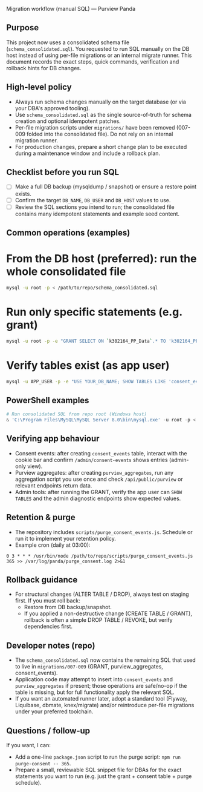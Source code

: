 Migration workflow (manual SQL) — Purview Panda

Purpose
-------
This project now uses a consolidated schema file (`schema_consolidated.sql`). You requested to run SQL manually on the DB host instead of using per-file migrations or an internal migrate runner. This document records the exact steps, quick commands, verification and rollback hints for DB changes.

High-level policy
-----------------
- Always run schema changes manually on the target database (or via your DBA's approved tooling).
- Use `schema_consolidated.sql` as the single source-of-truth for schema creation and optional idempotent patches.
- Per-file migration scripts under `migrations/` have been removed (007-009 folded into the consolidated file). Do not rely on an internal migration runner.
- For production changes, prepare a short change plan to be executed during a maintenance window and include a rollback plan.

Checklist before you run SQL
----------------------------
- [ ] Make a full DB backup (mysqldump / snapshot) or ensure a restore point exists.
- [ ] Confirm the target `DB_NAME`, `DB_USER` and `DB_HOST` values to use.
- [ ] Review the SQL sections you intend to run; the consolidated file contains many idempotent statements and example seed content.

Common operations (examples)
----------------------------
# From the DB host (preferred): run the whole consolidated file
```bash
mysql -u root -p < /path/to/repo/schema_consolidated.sql
```

# Run only specific statements (e.g. grant)
```bash
mysql -u root -p -e "GRANT SELECT ON `k302164_PP_Data`.* TO 'k302164_PP2'@'%'; FLUSH PRIVILEGES;"
```

# Verify tables exist (as app user)
```bash
mysql -u APP_USER -p -e "USE YOUR_DB_NAME; SHOW TABLES LIKE 'consent_events'; SHOW TABLES LIKE 'purview_aggregates';"
```

PowerShell examples
-------------------
```powershell
# Run consolidated SQL from repo root (Windows host)
& 'C:\Program Files\MySQL\MySQL Server 8.0\bin\mysql.exe' -u root -p < schema_consolidated.sql
```

Verifying app behaviour
-----------------------
- Consent events: after creating `consent_events` table, interact with the cookie bar and confirm `/admin/consent-events` shows entries (admin-only view).
- Purview aggregates: after creating `purview_aggregates`, run any aggregation script you use once and check `/api/public/purview` or relevant endpoints return data.
- Admin tools: after running the GRANT, verify the app user can `SHOW TABLES` and the admin diagnostic endpoints show expected values.

Retention & purge
-----------------
- The repository includes `scripts/purge_consent_events.js`. Schedule or run it to implement your retention policy.
- Example cron (daily at 03:00):
```
0 3 * * * /usr/bin/node /path/to/repo/scripts/purge_consent_events.js 365 >> /var/log/panda/purge_consent.log 2>&1
```

Rollback guidance
-----------------
- For structural changes (ALTER TABLE / DROP), always test on staging first. If you must roll back:
  - Restore from DB backup/snapshot.
  - If you applied a non-destructive change (CREATE TABLE / GRANT), rollback is often a simple DROP TABLE / REVOKE, but verify dependencies first.

Developer notes (repo)
----------------------
- The `schema_consolidated.sql` now contains the remaining SQL that used to live in `migrations/007-009` (GRANT, purview_aggregates, consent_events).
- Application code may attempt to insert into `consent_events` and `purview_aggregates` if present; those operations are safe/no-op if the table is missing, but for full functionality apply the relevant SQL.
- If you want an automated runner later, adopt a standard tool (Flyway, Liquibase, dbmate, knex/migrate) and/or reintroduce per-file migrations under your preferred toolchain.

Questions / follow-up
---------------------
If you want, I can:
- Add a one-line `package.json` script to run the purge script: `npm run purge-consent -- 365`.
- Prepare a small, reviewable SQL snippet file for DBAs for the exact statements you want to run (e.g. just the grant + consent table + purge schedule).

